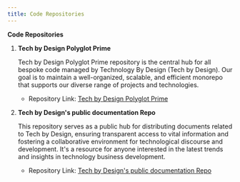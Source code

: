 ```yaml
---
title: Code Repositories
---
```


**Code Repositories**

1. **Tech by Design Polyglot Prime**

   Tech by Design Polyglot Prime repository is the central hub for all bespoke code managed by Technology By Design (Tech by Design). Our goal is to maintain a well-organized, scalable, and efficient monorepo that supports our diverse range of projects and technologies.

   - Repository Link:
     [Tech by Design Polyglot Prime](https://github.com/tech-by-design/polyglot-prime)

2. **Tech by Design's public documentation Repo**

   This repository serves as a public hub for distributing documents related to Tech by Design, ensuring transparent access to vital information and fostering a collaborative environment for technological discourse and development. It's a resource for anyone interested in the latest trends and insights in technology business development.

   - Repository Link:
     [Tech by Design's public documentation Repo](https://github.com/tech-by-design/docs.techbd.org)



